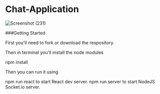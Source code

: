 # Chat-Application

![Screenshot (231)](https://user-images.githubusercontent.com/44099058/132528603-3d158031-f62a-4597-b300-66c90e712a9d.png)


###Getting Started

First you'll need to fork or download the respository.

Then in terminal you'll install the node modules

npm install

Then you can run it using

npm run react to start React dev server. npm run server to start NodeJS Socket.io server.
